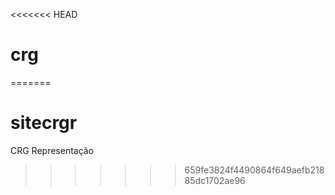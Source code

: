 <<<<<<< HEAD
# crg
=======
# sitecrgr
CRG Representação
>>>>>>> 659fe3824f4490864f649aefb21885dc1702ae96
